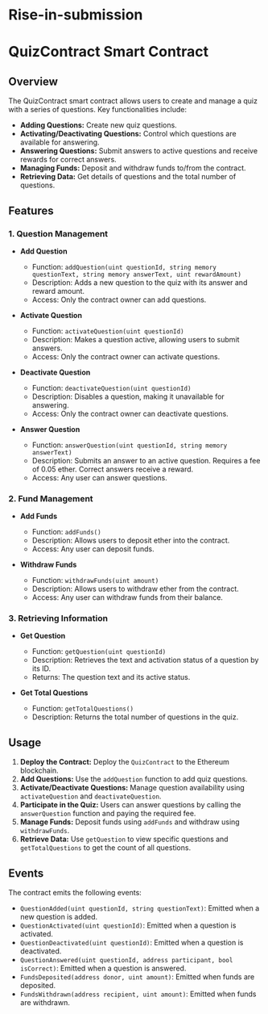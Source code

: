 # Rise-in-submission
# QuizContract Smart Contract

## Overview

The QuizContract smart contract allows users to create and manage a quiz with a series of questions. Key functionalities include:

- **Adding Questions:** Create new quiz questions.
- **Activating/Deactivating Questions:** Control which questions are available for answering.
- **Answering Questions:** Submit answers to active questions and receive rewards for correct answers.
- **Managing Funds:** Deposit and withdraw funds to/from the contract.
- **Retrieving Data:** Get details of questions and the total number of questions.

## Features

### 1. **Question Management**

- **Add Question**
  - Function: `addQuestion(uint questionId, string memory questionText, string memory answerText, uint rewardAmount)`
  - Description: Adds a new question to the quiz with its answer and reward amount.
  - Access: Only the contract owner can add questions.

- **Activate Question**
  - Function: `activateQuestion(uint questionId)`
  - Description: Makes a question active, allowing users to submit answers.
  - Access: Only the contract owner can activate questions.

- **Deactivate Question**
  - Function: `deactivateQuestion(uint questionId)`
  - Description: Disables a question, making it unavailable for answering.
  - Access: Only the contract owner can deactivate questions.

- **Answer Question**
  - Function: `answerQuestion(uint questionId, string memory answerText)`
  - Description: Submits an answer to an active question. Requires a fee of 0.05 ether. Correct answers receive a reward.
  - Access: Any user can answer questions.

### 2. **Fund Management**

- **Add Funds**
  - Function: `addFunds()`
  - Description: Allows users to deposit ether into the contract.
  - Access: Any user can deposit funds.

- **Withdraw Funds**
  - Function: `withdrawFunds(uint amount)`
  - Description: Allows users to withdraw ether from the contract.
  - Access: Any user can withdraw funds from their balance.

### 3. **Retrieving Information**

- **Get Question**
  - Function: `getQuestion(uint questionId)`
  - Description: Retrieves the text and activation status of a question by its ID.
  - Returns: The question text and its active status.

- **Get Total Questions**
  - Function: `getTotalQuestions()`
  - Description: Returns the total number of questions in the quiz.

## Usage

1. **Deploy the Contract:** Deploy the `QuizContract` to the Ethereum blockchain.
2. **Add Questions:** Use the `addQuestion` function to add quiz questions.
3. **Activate/Deactivate Questions:** Manage question availability using `activateQuestion` and `deactivateQuestion`.
4. **Participate in the Quiz:** Users can answer questions by calling the `answerQuestion` function and paying the required fee.
5. **Manage Funds:** Deposit funds using `addFunds` and withdraw using `withdrawFunds`.
6. **Retrieve Data:** Use `getQuestion` to view specific questions and `getTotalQuestions` to get the count of all questions.

## Events

The contract emits the following events:

- `QuestionAdded(uint questionId, string questionText)`: Emitted when a new question is added.
- `QuestionActivated(uint questionId)`: Emitted when a question is activated.
- `QuestionDeactivated(uint questionId)`: Emitted when a question is deactivated.
- `QuestionAnswered(uint questionId, address participant, bool isCorrect)`: Emitted when a question is answered.
- `FundsDeposited(address donor, uint amount)`: Emitted when funds are deposited.
- `FundsWithdrawn(address recipient, uint amount)`: Emitted when funds are withdrawn.

